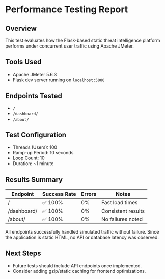 # Performance Testing Report

## Overview
This test evaluates how the Flask-based static threat intelligence platform performs under concurrent user traffic using Apache JMeter.

## Tools Used
- Apache JMeter 5.6.3
- Flask dev server running on `localhost:5000`

## Endpoints Tested
- `/`
- `/dashboard/`
- `/about/`

## Test Configuration
- Threads (Users): 100
- Ramp-up Period: 10 seconds
- Loop Count: 10
- Duration: ~1 minute

## Results Summary
| Endpoint     | Success Rate | Errors | Notes               |
|--------------|---------------|--------|---------------------|
| /            | ✅ 100%        | 0%     | Fast load times     |
| /dashboard/  | ✅ 100%        | 0%     | Consistent results  |
| /about/      | ✅ 100%        | 0%     | No failures noted   |

All endpoints successfully handled simulated traffic without failure. Since the application is static HTML, no API or database latency was observed.

## Next Steps
- Future tests should include API endpoints once implemented.
- Consider adding gzip/static caching for frontend optimizations.
